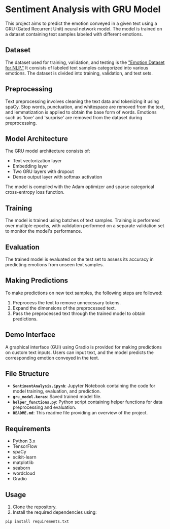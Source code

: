 # Sentiment Analysis with GRU Model

This project aims to predict the emotion conveyed in a given text using a GRU (Gated Recurrent Unit) neural network model. The model is trained on a dataset containing text samples labeled with different emotions.

## Dataset
The dataset used for training, validation, and testing is the ["Emotion Dataset for NLP."](https://www.kaggle.com/datasets/praveengovi/emotions-dataset-for-nlp) It consists of labeled text samples categorized into various emotions. The dataset is divided into training, validation, and test sets.

## Preprocessing
Text preprocessing involves cleaning the text data and tokenizing it using spaCy. Stop words, punctuation, and whitespace are removed from the text, and lemmatization is applied to obtain the base form of words. Emotions such as 'love' and 'surprise' are removed from the dataset during preprocessing.

## Model Architecture
The GRU model architecture consists of:
- Text vectorization layer
- Embedding layer
- Two GRU layers with dropout
- Dense output layer with softmax activation

The model is compiled with the Adam optimizer and sparse categorical cross-entropy loss function.

## Training
The model is trained using batches of text samples. Training is performed over multiple epochs, with validation performed on a separate validation set to monitor the model's performance.

## Evaluation
The trained model is evaluated on the test set to assess its accuracy in predicting emotions from unseen text samples.

## Making Predictions
To make predictions on new text samples, the following steps are followed:
1. Preprocess the text to remove unnecessary tokens.
2. Expand the dimensions of the preprocessed text.
3. Pass the preprocessed text through the trained model to obtain predictions.

## Demo Interface
A graphical interface (GUI) using Gradio is provided for making predictions on custom text inputs. Users can input text, and the model predicts the corresponding emotion conveyed in the text.

## File Structure
- **`SentimentAnalysis.ipynb`**: Jupyter Notebook containing the code for model training, evaluation, and prediction.
- **`gru_model.keras`**: Saved trained model file.
- **`helper_functions.py`**: Python script containing helper functions for data preprocessing and evaluation.
- **`README.md`**: This readme file providing an overview of the project.

## Requirements
- Python 3.x
- TensorFlow
- spaCy
- scikit-learn
- matplotlib
- seaborn
- wordcloud
- Gradio

## Usage
1. Clone the repository.
2. Install the required dependencies using:  
```python
pip install requirements.txt
```